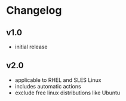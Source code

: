 # Changelog

## v1.0

- initial release

## v2.0

- applicable to RHEL and SLES Linux
- includes automatic actions
- exclude free linux distributions like Ubuntu

